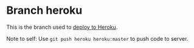 # Branch heroku

This is the branch used to [deploy to Heroku](https://whtbrd.herokuapp.com/).

Note to self: Use `git push heroku heroku:master` to push code to server.
